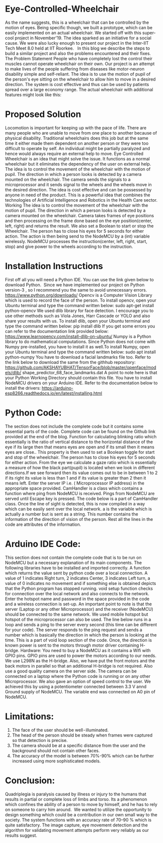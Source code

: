 # Eye-Controlled-Wheelchair

As the name suggests, this is a wheelchair that can be controlled by the motion of eyes. Being specific though, we built a prototype, which can be easily implemented on an actual wheelchair.
We started off with this super-cool project in November'19. The idea sparked as an initiative for a social cause. We were also lucky enough to present our project in the Inter-IIT Tech Meet 8.0 held at IIT Roorkee. 
 In this blog we describe the steps to build a similar project and also the problems encountered and their fixes.
The Problem Statement
People who have completely lost the control their muscles cannot operate wheelchair on their own. Our project is an attempt to make lives of the people suffering from diseases like motor-neuron disability simple and self-reliant. The idea is to use the motion of pupil of the person's eye sitting on the wheelchair to allow him to move in a desired direction. The system is cost effective and thus can be used by patients spread over a large economy range.
The actual wheelchair with additional features might look like this:

# Proposed Solution
Locomotion is important for keeping up with the pace of life. There are many people who are unable to move from one place to another because of physical disability. Traditional wheelchairs does this job but at the same time it either made them dependent on another person or they were too difficult to operate by self. An individual might be partially paralyzed and hence would always require an external help to move.
Eye Controlled Wheelchair is an idea that might solve the issue. It functions as a normal wheelchair but it eliminates the dependency of the user on external help. The idea is to control the movement of the wheelchair with the motion of pupil. The direction in which a person looks is detected by a camera mounted on the wheelchair. The camera sends the signals to a microprocessor and it sends signal to the wheels and the wheels move in the desired direction. The idea is cost effective and can be possessed by anyone in need of the product.
This is a powerful idea that combines the technologies of Artificial Intelligence and Robotics in the Health Care sector.
Working
The idea is to control the movement of the wheelchair with the motion of pupil. The direction in which a person looks is detected by a camera mounted on the wheelchair. Camera takes frames of eye positions and then processing on the frame done based on the eye position(center, left, right) and returns the result. We also set a Boolean to start or stop the Wheelchair. The person has to close his eyes for 5 seconds for either action. The action is then being send to the NodeMCU by a (int) variable wirelessly. NodeMCU processes the instruction(center, left, right, start, stop) and give power to the wheels according to the instruction.

# Installation Instructions
First off all you will need a Python IDE. You can use the link given below to download Python.
 Since we have implemented our project on Python version-3 , so I recommend you the same to avoid unnecessary errors. https://www.python.org/downloads/
Opencv is a Computer Vision Library which is used to record the face of the person. To install opencv, open your Ubuntu terminal and type the command written below:
sudo apt-get install python-opencv
We used dlib library for face detection. I encourage you to use other methods such as Viola Jones, Harr Cascade or YOLO and also share your results with us. To install dlib, open your Ubuntu terminal and type the command written below:
pip install dlib
If you get some errors you can refer to the documentation link provided below:
https://www.learnopencv.com/install-dlib-on-ubuntu/
Numpy is a Python library to do mathematical computations. Since Python does not come with Numpy pre-installed, you have to install it as well.To install Numpy, open your Ubuntu terminal and type the command written below:
sudo apt install python-numpy
You have to download a facial landmarks file too. Refer to the link below to download the same from the githhub repository:
https://github.com/AKSHAYUBHAT/TensorFace/blob/master/openface/models/dlib/ shape_predictor_68_face_landmarks.dat
A point to note here is that your Python Working Directory should contain this file.
You have to install NodeMCU drivers on your Arduino IDE. Refer to the documentation below to install the drivers:
https://arduino-esp8266.readthedocs.io/en/latest/installing.html

# Python Code:
The section does not include the complete code but it contains some essential parts of the code. Complete code can be found on the Github link provided at the end of the blog.
Function for calculating blinking ratio which essentially is the ratio of vertical distance to the horizontal distance of the eye if its large then that means eyes are open and if its small then it means eyes are close.. This property is then used to set a Boolean toggle for start and stop of the wheelchair. The person has to close his eyes for 5 seconds for either action.
From the eye we calculate a gaze ratio which is essentially a measure of how the black part(pupil) is located when we look in different directions.If we see forward then its value comes out to be in between 1 to 2 if its right its value is less than 1 and if its value is greater than 2 then it means left.
Enter the server IP i.e. ( Microprocessor IP address) in the appropriate space provided.
CamHandler is a class which contains a function where ping from NodeMCU is received.
Pings from NodeMCU are served until Escape key is pressed.
The code below is a part of CamHandler class. Once the line of sight is detected, this is now compiled in a way which can be easily sent over the local network.
a is the variable which is actually a number but is sent as a string. This number contains the information of the direction of vision of the person. Rest all the lines in the code are attributes of the information.

# Arduino IDE Code:
This section does not contain the complete code that is to be run on NodeMCU but a necessary explanation of its main components.
The following libraries have to be installed and imported correctly.
A function which returns the value sent by python code over a local connection. A value of 1 indicates Right turn, 2 indicates Center, 3 indicates Left turn, a value of 0 indicates no movement and if something else is obtained depicts that the Python program has stopped running.
void setup function checks for connection over the local network and also connects to the network. Enter the hotspot name and password in the space provided in the code and a wireless connection is set-up. An important point to note is that the server (Laptop or any other Microprocessor) and the receiver (NodeMCU) should be connected to the same network. We used mobile hotspot but hotspot of the microprocessor can also be used.
The line below runs in a loop and sends a ping to the server every second (this time can be different for your code).
The server responds to the ping request and sends a number which is basically the direction in which the person is looking at the time.
This is a part of void loop section of the code.
Once, the direction is known power is sent to the motors through motor driver containing H- bridge.
Hardware:
You need to buy a NodeMCU as it contains a Wifi with GPIO pins. GPIO pins are used to power the motors according to our needs.
We use L298N as the H-bridge. Also, we have put the front motors and the back motors in parallel so that an additional H-bridge is not required.
Also use a good quality camera on the server side. The camera can be connected on a laptop where the Python code is running or on any other Microprocessor.
We also gave an option of speed control to the user. We achieved this by using a potentiometer connected between 3.3 V annd Ground supply of NodeMCU. The variable end was connected on A0 pin of NodeMCU.
# Limitations:
1. The face of the user should be well - illuminated.
2. The head of the person should be steady when frames were captured so that detection is precise.
3. The camera should be at a specific distance from the user and the background should not contain other faces.
4. The accuracy of the model is between 70%-90% which can be further increased using more sophisticated models.

# Conclusion:
Quadriplegia is paralysis caused by illness or injury to the humans that results in partial or complete loss of limbs and torso. Its a phenomenon which confines the ability of a person to move by himself, and he has to rely on someone to carry him around.
 We wanted to utilize the opportunity to design something which could be a contribution in our own small way to the society.
The system functions with an accuracy rate of 70–90 % which is quite satisfactory. The image capture, eye movement detection and the algorithm for validating movement attempts perform very reliably as our results suggest.
